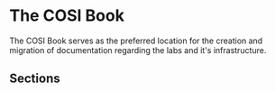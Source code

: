 # The COSI Book

The COSI Book serves as the preferred location for the creation and migration of documentation regarding the labs and it's infrastructure. 
## Sections


